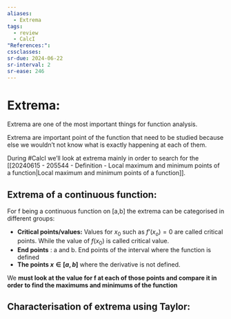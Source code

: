 ```yaml
---
aliases:
  - Extrema
tags:
  - review
  - CalcI
"References:": 
cssclasses:
sr-due: 2024-06-22
sr-interval: 2
sr-ease: 246
---
```

# Extrema: 
Extrema are one of the most important things for function analysis. 

Extrema are important point of the function that need to be studied because else we wouldn’t not know what is exactly happening at each of them. 

During #CalcI we’ll look at extrema mainly in order to search for the [[20240615 - 205544 - Definition - Local maximum and minimum points of a function|Local maximum and minimum points of a function]]. 

## Extrema of a continuous function: 
For f being a continuous function on  \[a,b] the extrema can be categorised in different groups: 

+ **Critical points/values:** Values for $x_0$ such as $f’(x_o) = 0$ are called critical points. While the value of $f(x_0)$ is called critical value. 
+ **End points** : a and b. End points of the interval where the function is defined
+ **The points $x\in [a,b]$**  where the derivative is not defined. 

We **must look at the value for f at each of those points and compare it in order to find the maximums and minimums of the function**


## Characterisation of extrema using Taylor:


